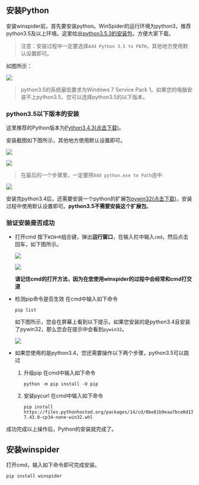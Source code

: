 ## 安装Python

安装winspider前，首先要安装python。WinSpider的运行环境为python3，推荐python3.5及以上环境。这里给出[python3.5.3的安装包](https://www.python.org/ftp/python/3.5.3/python-3.5.3.exe)，方便大家下载。

> 注意：安装过程中一定要选择`Add Python 3.5 to PATH`，其他地方使用默认设置即可。

如图所示：

![](https://box.kancloud.cn/1d6e5a046403871266aab6a0c6e51ba2_480x295.png)

> python3.5的系统最低要求为Windows 7 Service Pack 1。如果您的电脑安装不上python3.5，您可以选择python3.5的以下版本。

### python3.5以下版本的安装

这里推荐的Python版本为[Python3.4.3(点击下载)](https://www.python.org/ftp/python/3.4.3/python-3.4.3.msi)。

安装截图如下图所示，其他地方使用默认设置即可。

![](https://box.kancloud.cn/7b0bdcc60682a9378cefacaa78b1120c_499x429.png)

![](https://box.kancloud.cn/a8ff03ffba84121c8cbd00aed64ab29f_499x429.png)

> 在最后的一个步骤里，一定要把`Add python.exe to Path`选中

![](https://box.kancloud.cn/b6d95d7a89e25503de361c33e276a526_557x411.jpg)

安装完python3.4后，还需要安装一个python的扩展包[pywin32(点击下载)](https://www.winspider.cn/static/ext/pywin32-221.win32-py3.4.zip)，安装过程中使用默认设置即可。**python3.5不需要安装这个扩展包**。

### 验证安装是否成功

* 打开cmd
	按下`WIN+R`组合键，弹出**运行窗口**，在输入栏中输入`cmd`，然后点击回车，如下图所示。
    
    ![](https://box.kancloud.cn/9dee3c7d93e2276853fc0b4ad20941fe_402x229.png)
    
    ![](https://box.kancloud.cn/b46d0d11e1024b2d40176425404926e5_812x443.png)
   	
	**请记住cmd的打开方法，因为在您使用winspider的过程中会经常和cmd打交道**
   
* 检测pip命令是否生效
 	在cmd中输入如下命令
	~~~
	pip list
	~~~
	如下图所示，您会在屏幕上看到以下提示。如果您安装的是python3.4且安装了pywin32，那么您会在提示中会看到`pywin32`。
    
    ![](https://box.kancloud.cn/a2b39da267016a0317610434e0d66b82_619x114.png)

* 如果您使用的是python3.4，您还需要操作以下两个步骤，python3.5可以跳过

    1. 升级pip
		在cmd中输入如下命令
        ~~~
        python -m pip install -U pip
        ~~~
    2. 安装pycurl
    	在cmd中输入如下命令
        ~~~
       	pip install https://files.pythonhosted.org/packages/14/cd/0be81b9eaa7bce0d13b981fda7a33c3537e862119258d08f58c636b51475/pycurl-7.43.0-cp34-none-win32.whl
        ~~~
 
 成功完成以上操作后，Python的安装就完成了。

## 安装winspider

打开cmd，输入如下命令即可完成安装。

~~~
pip install winspider
~~~




